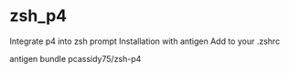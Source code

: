 # zsh_p4
Integrate p4 into zsh prompt
Installation with antigen
Add to your .zshrc

antigen bundle pcassidy75/zsh-p4
